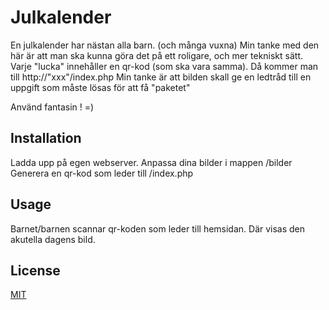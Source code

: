 # Julkalender

En julkalender har nästan alla barn. (och många vuxna)
Min tanke med den här är att man ska kunna göra det på ett roligare, och mer tekniskt sätt.
Varje "lucka" innehåller en qr-kod (som ska vara samma). Då kommer man till http://"xxx"/index.php
Min tanke är att bilden skall ge en ledtråd till en uppgift som måste lösas för att få "paketet"

Använd fantasin ! =)


## Installation

Ladda upp på egen webserver.
Anpassa dina bilder i mappen /bilder
Generera en qr-kod som leder till /index.php

## Usage

Barnet/barnen scannar qr-koden som leder till hemsidan. Där visas den akutella dagens bild.


## License
[MIT](https://choosealicense.com/licenses/mit/)
